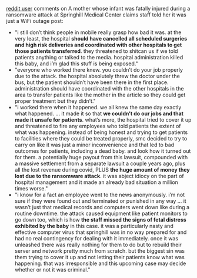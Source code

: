 [reddit user](https://www.reddit.com/user/EtTuAaron/) comments on A mother whose infant was fatally injured during a ransomware attack at Springhill Medical Center claims staff told her it was just a WiFi outage post:
- "i still don’t think people in mobile really grasp how bad it was. at the very least, the hospital **should have cancelled all scheduled surgeries and high risk deliveries and coordinated with other hospitals to get those patients transferred**. they threatened to shitcan us if we told patients anything or talked to the media. hospital administration killed this baby, and i’m glad this stuff is being exposed."
- "everyone who worked there knew. you couldn’t do your job properly due to the attack. the hospital absolutely threw the doctor under the bus, but the patient shouldn’t have been there in the first place. administration should have coordinated with the other hospitals in the area to transfer patients like the mother in the article so they could get proper treatment but they didn’t."
- "i worked there when it happened. we all knew the same day exactly what happened. ... it made it so that **we couldn’t do our jobs and that made it unsafe for patients**. what’s more, the hospital tried to cover it up and threatened to fire any employees who told patients the extent of what was happening. instead of being honest and trying to get patients to facilities where they could be treated properly, smc decided to try to carry on like it was just a minor inconvenience and that led to bad outcomes for patients, including a dead baby. and look how it turned out for them. a potentially huge payout from this lawsuit, compounded with a massive settlement from a separate lawsuit a couple years ago, plus all the lost revenue during covid, PLUS **the huge amount of money they lost due to the ransomware attack**. it was abject idiocy on the part of hospital management and it made an already bad situation a million times worse."
- "i know for a fact an employee went to the news anonymously. i’m not sure if they were found out and terminated or punished in any way ... it wasn’t just that medical records and computers went down like during a routine downtime. the attack caused equipment like patient monitors to go down too, which is how **the staff missed the signs of fetal distress exhibited by the baby** in this case. it was a particularly nasty and effective computer virus that springhill was in no way prepared for and had no real contingency for dealing with it immediately. once it was unleashed there was really nothing for them to do but to rebuild their server and network pretty much from scratch. but the biggest sin was them trying to cover it up and not letting their patients know what was happening. that was irresponsible and this upcoming case may decide whether or not it was criminal."